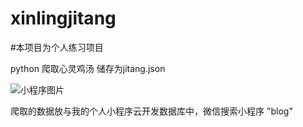 # xinlingjitang


#本项目为个人练习项目

python 爬取心灵鸡汤 储存为jitang.json

[小程序图片]:'https://7465-test-09ab26-1256087376.tcb.qcloud.la/wx/%E4%B8%8B%E8%BD%BD.png?sign=5ba2dbcfd41625a66a7a340adde46fcf&t=1571027733'

![小程序图片]

爬取的数据放与我的个人小程序云开发数据库中，微信搜索小程序 "blog" 








